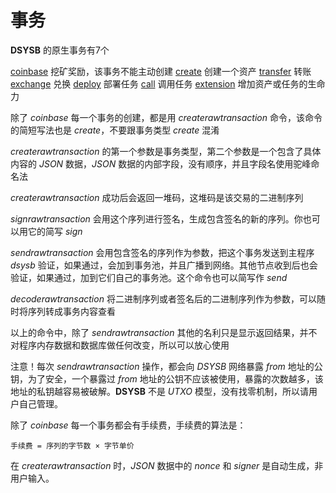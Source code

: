# 事务

__DSYSB__ 的原生事务有7个

[coinbase](t05_zh.md) 挖矿奖励，该事务不能主动创建
[create](t06_zh.md) 创建一个资产
[transfer](t07_zh.md) 转账
[exchange](t08_zh.md) 兑换
[deploy](t09_zh.md) 部署任务
[call](t0a_zh.md) 调用任务
[extension](t0b_zh.md) 增加资产或任务的生命力

除了 _coinbase_ 每一个事务的创建，都是用 _createrawtransaction_ 命令，该命令的简短写法也是 _create_，不要跟事务类型 _create_ 混淆


_createrawtransaction_ 的第一个参数是事务类型，第二个参数是一个包含了具体内容的 _JSON_ 数据，_JSON_ 数据的内部字段，没有顺序，并且字段名使用驼峰命名法

_createrawtransaction_ 成功后会返回一堆码，这堆码是该交易的二进制序列

_signrawtransaction_ 会用这个序列进行签名，生成包含签名的新的序列。你也可以用它的简写 _sign_

_sendrawtransaction_ 会用包含签名的序列作为参数，把这个事务发送到主程序 _dsysb_ 验证，如果通过，会加到事务池，并且广播到网络。其他节点收到后也会验证，如果通过，加到它们自己的事务池。这个命令也可以简写作 _send_

_decoderawtransaction_ 将二进制序列或者签名后的二进制序列作为参数，可以随时将序列转成事务内容查看

以上的命令中，除了 _sendrawtransaction_ 其他的名利只是显示返回结果，并不对程序内存数据和数据库做任何改变，所以可以放心使用

注意！每次 _sendrawtransaction_ 操作，都会向 _DSYSB_ 网络暴露 _from_ 地址的公钥，为了安全，一个暴露过 _from_ 地址的公钥不应该被使用，暴露的次数越多，该地址的私钥越容易被破解。__DSYSB__ 不是 _UTXO_ 模型，没有找零机制，所以请用户自己管理。


除了 _coinbase_ 每一个事务都会有手续费，手续费的算法是：

```
手续费 = 序列的字节数 × 字节单价
```

在 _createrawtransaction_ 时，_JSON_ 数据中的 _nonce_ 和 _signer_ 是自动生成，非用户输入。
